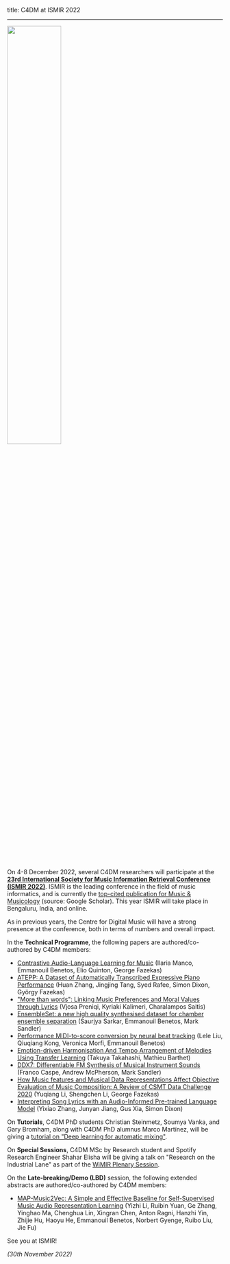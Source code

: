 title: C4DM at ISMIR 2022

-------------------

<p><img src="/news/images/ismir2022logo.png" width="50%" /></p>

On 4-8 December 2022, several C4DM researchers will participate at the <b>[23rd International Society for Music Information Retrieval Conference (ISMIR 2022)](https://ismir2022.ismir.net/)</b>. ISMIR is the leading conference in the field of music informatics, and is currently the [top-cited publication for Music & Musicology](https://scholar.google.com/citations?view_op=top_venues&hl=en&vq=hum_musicmusicology) (source: Google Scholar). This year ISMIR will take place in Bengaluru, India, and online.

As in previous years, the Centre for Digital Music will have a strong presence at the conference, both in terms of numbers and overall impact.

In the <b>Technical Programme</b>, the following papers are authored/co-authored by C4DM members:

* [Contrastive Audio-Language Learning for Music](https://ismir2022program.ismir.net/static/final_papers/275.pdf) (Ilaria Manco, Emmanouil Benetos, Elio Quinton, George Fazekas)
* [ATEPP: A Dataset of Automatically Transcribed Expressive Piano Performance](https://ismir2022program.ismir.net/static/final_papers/70.pdf) (Huan Zhang, Jingjing Tang, Syed Rafee, Simon Dixon, György Fazekas)
* ["More than words": Linking Music Preferences and Moral Values through Lyrics](https://ismir2022program.ismir.net/static/final_papers/281.pdf) (Vjosa Preniqi, Kyriaki Kalimeri, Charalampos Saitis)
* [EnsembleSet: a new high quality synthesised dataset for chamber ensemble separation](https://ismir2022program.ismir.net/static/final_papers/277.pdf) (Saurjya Sarkar, Emmanouil Benetos, Mark Sandler)
* [Performance MIDI-to-score conversion by neural beat tracking](https://ismir2022program.ismir.net/static/final_papers/335.pdf) (Lele Liu, Qiuqiang Kong, Veronica Morfi, Emmanouil Benetos)
* [Emotion-driven Harmonisation And Tempo Arrangement of Melodies Using Transfer Learning](https://ismir2022program.ismir.net/static/final_papers/80.pdf) (Takuya Takahashi, Mathieu Barthet)
* [DDX7: Differentiable FM Synthesis of Musical Instrument Sounds](https://ismir2022program.ismir.net/static/final_papers/248.pdf) (Franco Caspe, Andrew McPherson, Mark Sandler)
* [How Music features and Musical Data Representations Affect Objective Evaluation of Music Composition: A Review of CSMT Data Challenge 2020](https://ismir2022program.ismir.net/static/final_papers/90.pdf) (Yuqiang Li, Shengchen Li, George Fazekas)
* [Interpreting Song Lyrics with an Audio-Informed Pre-trained Language Model](https://ismir2022program.ismir.net/static/final_papers/103.pdf) (Yixiao Zhang, Junyan Jiang, Gus Xia, Simon Dixon)


On <b>Tutorials</b>, C4DM PhD students Christian Steinmetz, Soumya Vanka, and Gary Bromham, along with C4DM PhD alumnus Marco Martínez, will be giving a [tutorial on "Deep learning for automatic mixing"](https://ismir2022.ismir.net/program/tutorials/).

On <b>Special Sessions</b>, C4DM MSc by Research student and Spotify Research Engineer Shahar Elisha will be giving a talk on "Research on the Industrial Lane" as part of the [WiMIR Plenary Session](https://ismir2022.ismir.net/program/special/).

On the <b>Late-breaking/Demo (LBD)</b> session, the following extended abstracts are authored/co-authored by C4DM members:

* [MAP-Music2Vec: A Simple and Effective Baseline for Self-Supervised Music Audio Representation Learning]() (Yizhi Li, Ruibin Yuan, Ge Zhang, Yinghao Ma, Chenghua Lin, Xingran Chen, Anton Ragni, Hanzhi Yin, Zhijie Hu, Haoyu He,  Emmanouil Benetos, Norbert Gyenge, Ruibo Liu, Jie Fu)

See you at ISMIR!

<i>(30th November 2022)</i> 
